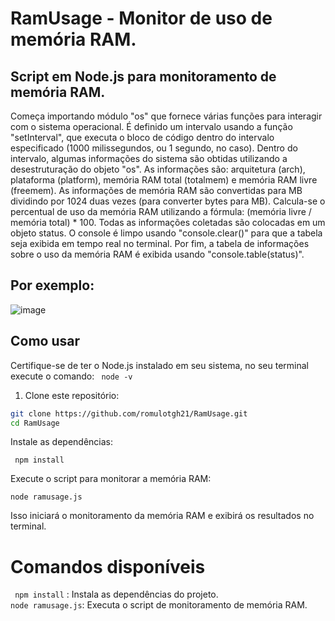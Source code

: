 # RamUsage - Monitor de uso de memória RAM.

## Script em Node.js para monitoramento de memória RAM.
Começa importando módulo "os" que fornece várias funções para interagir com o sistema operacional.
É definido um intervalo usando a função "setInterval", que executa o bloco de código dentro do intervalo especificado (1000 milissegundos, ou 1 segundo, no caso).
Dentro do intervalo, algumas informações do sistema são obtidas utilizando a desestruturação do objeto "os". As informações são: arquitetura (arch), plataforma (platform), memória RAM total (totalmem) e memória RAM livre (freemem).
As informações de memória RAM são convertidas para MB dividindo por 1024 duas vezes (para converter bytes para MB).
Calcula-se o percentual de uso da memória RAM utilizando a fórmula: (memória livre / memória total) * 100.
Todas as informações coletadas são colocadas em um objeto status.
O console é limpo usando "console.clear()" para que a tabela seja exibida em tempo real no terminal.
Por fim, a tabela de informações sobre o uso da memória RAM é exibida usando "console.table(status)".
## Por exemplo:
![image](https://user-images.githubusercontent.com/85138285/224115842-991a8912-74e5-4e61-838f-d429198ef230.png)

## Como usar

Certifique-se de ter o Node.js instalado em seu sistema, no seu terminal execute o comando: 
`` node -v`` 

1. Clone este repositório:

```bash
git clone https://github.com/romulotgh21/RamUsage.git
cd RamUsage
````

Instale as dependências:
```
 npm install
 ```
Execute o script para monitorar a memória RAM:

```
node ramusage.js
 ```
Isso iniciará o monitoramento da memória RAM e exibirá os resultados no terminal.

# Comandos disponíveis
```` npm install```` : Instala as dependências do projeto. <br>
```node ramusage.js```: Executa o script de monitoramento de memória RAM.

